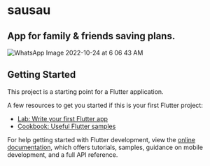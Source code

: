 # sausau
## App for family & friends saving plans.
![WhatsApp Image 2022-10-24 at 6 06 43 AM](https://user-images.githubusercontent.com/81522801/197446736-5d865204-1d64-496f-bd1f-dd97db3d9800.jpeg)






## Getting Started

This project is a starting point for a Flutter application.

A few resources to get you started if this is your first Flutter project:

- [Lab: Write your first Flutter app](https://docs.flutter.dev/get-started/codelab)
- [Cookbook: Useful Flutter samples](https://docs.flutter.dev/cookbook)

For help getting started with Flutter development, view the
[online documentation](https://docs.flutter.dev/), which offers tutorials,
samples, guidance on mobile development, and a full API reference.
